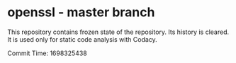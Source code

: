 # openssl - master branch

This repository contains frozen state of the repository.
Its history is cleared. It is used only for static code
analysis with Codacy.

Commit Time: 1698325438